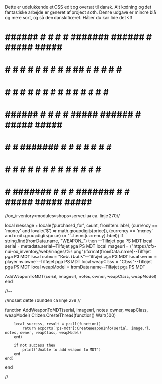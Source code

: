 Dette er udelukkende et CSS edit og oversat til dansk.
Alt kodning og det fantastiske arbejde er generet af project sloth.
Denne udgave er mindre blå og mere sort, og så den danskificeret. Håber du kan lide det <3

#  ######  #          #    #     # ####### ######    #    #####   #####  ####### 
  #     # #         # #    #   #  #       #     #  ##   #     # #     # #    #  
# #     # #        #   #    # #   #       #     # # #         #       #     #   
# ######  #       #     #    #    #####   ######    #    #####   #####     #    
# #       #       #######    #    #       #   #     #         #       #   #     
# #       #       #     #    #    #       #    #    #   #     # #     #   #     
# #       ####### #     #    #    ####### #     # #####  #####   #####    #     
                                                                                

//ox_inventory>modules>shops>server.lua ca. linje 270//

local message = locale('purchased_for', count, fromItem.label, (currency == 'money' and locale('$') or     math.groupdigits(price)), (currency == 'money' and math.groupdigits(price) or ' '..Items(currency).label))
if string.find(fromData.name, "WEAPON_") then --Tilføjet pga PS MDT
local serial = metadata.serial--Tilføjet pga PS MDT
local imageurl = ("https://cfx-nui-ox_inventory/web/images/%s.png"):format(fromData.name)--Tilføjet pga PS MDT
local notes = "Købt i butik"--Tilføjet pga PS MDT
local owner = playerInv.owner--Tilføjet pga PS MDT
local weapClass = "Class"--Tilføjet pga PS MDT
local weapModel = fromData.name--Tilføjet pga PS MDT
			
AddWeaponToMDT(serial, imageurl, notes, owner, weapClass, weapModel)
end

//-- 


//indsæt dette i bunden ca linje 298 //

function AddWeaponToMDT(serial, imageurl, notes, owner, weapClass, weapModel)
    Citizen.CreateThread(function()
        Wait(500)

        local success, result = pcall(function()
            return exports['ps-mdt']:CreateWeaponInfo(serial, imageurl, notes, owner, weapClass, weapModel)
        end)

        if not success then
            print("Unable to add weapon to MDT")
        end
    end)
end

//

